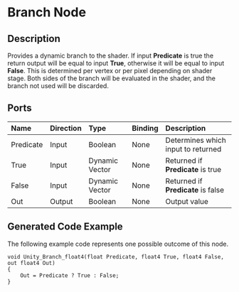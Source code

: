 # Branch Node

## Description

Provides a dynamic branch to the shader. If input **Predicate** is true the return output will be equal to input **True**, otherwise it will be equal to input **False**. This is determined per vertex or per pixel depending on shader stage. Both sides of the branch will be evaluated in the shader, and the branch not used will be discarded.

## Ports

| Name        | Direction           | Type  | Binding | Description |
|:------------ |:-------------|:-----|:---|:---|
| Predicate      | Input | Boolean | None | Determines which input to returned |
| True     | Input | Dynamic Vector | None | Returned if **Predicate** is true |
| False      | Input | Dynamic Vector | None | Returned if **Predicate** is false |
| Out | Output      |    Boolean | None | Output value |

## Generated Code Example

The following example code represents one possible outcome of this node.

```
void Unity_Branch_float4(float Predicate, float4 True, float4 False, out float4 Out)
{
    Out = Predicate ? True : False;
}
```